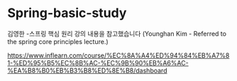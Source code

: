 # Spring-basic-study

김영한 -스프링 핵심 원리 강의 내용을 참고했습니다
(Younghan Kim - Referred to the spring core principles lecture.)

https://www.inflearn.com/course/%EC%8A%A4%ED%94%84%EB%A7%81-%ED%95%B5%EC%8B%AC-%EC%9B%90%EB%A6%AC-%EA%B8%B0%EB%B3%B8%ED%8E%B8/dashboard 
